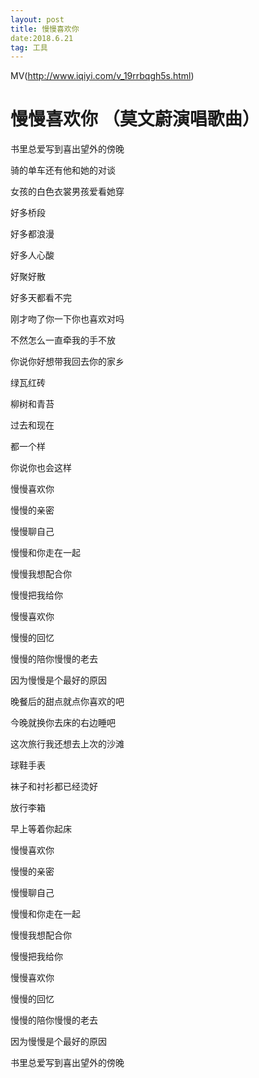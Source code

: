 ```yaml
---
layout: post
title: 慢慢喜欢你
date:2018.6.21
tag: 工具 
---
```


MV(http://www.iqiyi.com/v_19rrbqgh5s.html)

# 慢慢喜欢你 （莫文蔚演唱歌曲）

书里总爱写到喜出望外的傍晚

骑的单车还有他和她的对谈

女孩的白色衣裳男孩爱看她穿

好多桥段

好多都浪漫

好多人心酸

好聚好散

好多天都看不完

刚才吻了你一下你也喜欢对吗

不然怎么一直牵我的手不放

你说你好想带我回去你的家乡

绿瓦红砖

柳树和青苔

过去和现在

都一个样

你说你也会这样

慢慢喜欢你

慢慢的亲密

慢慢聊自己

慢慢和你走在一起

慢慢我想配合你

慢慢把我给你

慢慢喜欢你

慢慢的回忆

慢慢的陪你慢慢的老去

因为慢慢是个最好的原因

晚餐后的甜点就点你喜欢的吧

今晚就换你去床的右边睡吧

这次旅行我还想去上次的沙滩

球鞋手表

袜子和衬衫都已经烫好

放行李箱

早上等着你起床

慢慢喜欢你

慢慢的亲密

慢慢聊自己

慢慢和你走在一起

慢慢我想配合你

慢慢把我给你

慢慢喜欢你

慢慢的回忆

慢慢的陪你慢慢的老去

因为慢慢是个最好的原因

书里总爱写到喜出望外的傍晚


